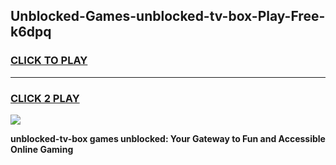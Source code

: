 
## Unblocked-Games-unblocked-tv-box-Play-Free-k6dpq
<h3>
<a href="https://premium76.site?title=unblocked-tv-box&ref=20M">CLICK TO PLAY</a></h3>
<hr>

<h3>
<a href="https://premium76.site?title=unblocked-tv-box&ref=20M">CLICK 2 PLAY</a>
  
</h3>

<a href="https://premium76.site?title=unblocked-tv-box&ref=19M"><img src="https://clearcache.store/games.png"></a>


**unblocked-tv-box games unblocked: Your Gateway to Fun and Accessible Online Gaming**
